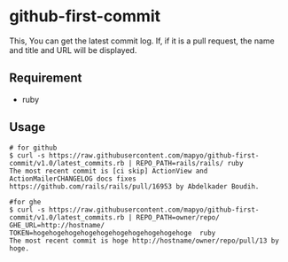 github-first-commit
===================

This, You can get the latest commit log.
If, if it is a pull request, the name and title and URL will be displayed.

## Requirement
* ruby

## Usage
```
# for github
$ curl -s https://raw.githubusercontent.com/mapyo/github-first-commit/v1.0/latest_commits.rb | REPO_PATH=rails/rails/ ruby
The most recent commit is [ci skip] ActionView and ActionMailerCHANGELOG docs fixes https://github.com/rails/rails/pull/16953 by Abdelkader Boudih.

#for ghe
$ curl -s https://raw.githubusercontent.com/mapyo/github-first-commit/v1.0/latest_commits.rb | REPO_PATH=owner/repo/ GHE_URL=http://hostname/ TOKEN=hogehogehogehogehogehogehogehogehogehoge  ruby
The most recent commit is hoge http://hostname/owner/repo/pull/13 by hoge.
```
